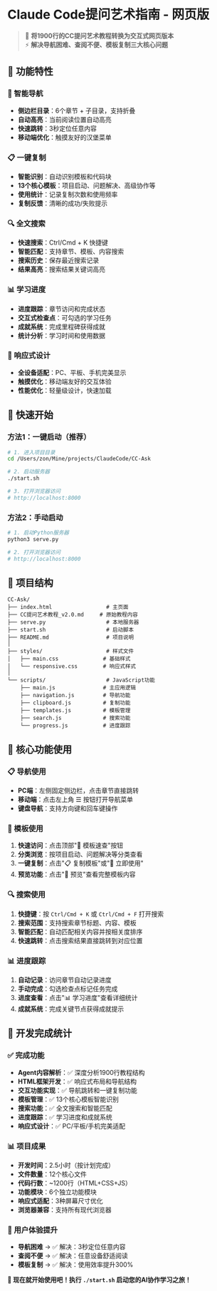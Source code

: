 # Claude Code提问艺术指南 - 网页版

> 🎯 **将1900行的CC提问艺术教程转换为交互式网页版本**  
> ⚡ **解决导航困难、查阅不便、模板复制三大核心问题**

## 📱 功能特性

### 🧭 智能导航
- **侧边栏目录**：6个章节 + 子目录，支持折叠
- **自动高亮**：当前阅读位置自动高亮
- **快速跳转**：3秒定位任意内容
- **移动端优化**：触摸友好的汉堡菜单

### 📋 一键复制
- **智能识别**：自动识别模板和代码块
- **13个核心模板**：项目启动、问题解决、高级协作等
- **使用统计**：记录复制次数和使用频率
- **复制反馈**：清晰的成功/失败提示

### 🔍 全文搜索
- **快速搜索**：Ctrl/Cmd + K 快捷键
- **智能匹配**：支持章节、模板、内容搜索
- **搜索历史**：保存最近搜索记录
- **结果高亮**：搜索结果关键词高亮

### 📊 学习进度
- **进度跟踪**：章节访问和完成状态
- **交互式检查点**：可勾选的学习任务
- **成就系统**：完成里程碑获得成就
- **统计分析**：学习时间和使用数据

### 📱 响应式设计
- **全设备适配**：PC、平板、手机完美显示
- **触摸优化**：移动端友好的交互体验
- **性能优化**：轻量级设计，快速加载

## 🚀 快速开始

### 方法1：一键启动（推荐）
```bash
# 1. 进入项目目录
cd /Users/zon/Mine/projects/ClaudeCode/CC-Ask

# 2. 启动服务器
./start.sh

# 3. 打开浏览器访问
# http://localhost:8000
```

### 方法2：手动启动
```bash
# 1. 启动Python服务器
python3 serve.py

# 2. 打开浏览器访问
# http://localhost:8000
```

## 📁 项目结构

```
CC-Ask/
├── index.html                 # 主页面
├── CC提问艺术教程_v2.0.md     # 原始教程内容
├── serve.py                   # 本地服务器
├── start.sh                   # 启动脚本
├── README.md                  # 项目说明
│
├── styles/                    # 样式文件
│   ├── main.css              # 基础样式
│   └── responsive.css        # 响应式样式
│
└── scripts/                   # JavaScript功能
    ├── main.js               # 主应用逻辑
    ├── navigation.js         # 导航功能
    ├── clipboard.js          # 复制功能
    ├── templates.js          # 模板管理
    ├── search.js             # 搜索功能
    └── progress.js           # 进度跟踪
```

## 🎯 核心功能使用

### 📋 导航使用
- **PC端**：左侧固定侧边栏，点击章节直接跳转
- **移动端**：点击左上角 ☰ 按钮打开导航菜单
- **键盘导航**：支持方向键和回车键操作

### 🚀 模板使用
1. **快速访问**：点击顶部"🚀 模板速查"按钮
2. **分类浏览**：按项目启动、问题解决等分类查看
3. **一键复制**：点击"📋 复制模板"或"🚀 立即使用"
4. **预览功能**：点击"👀 预览"查看完整模板内容

### 🔍 搜索使用
1. **快捷键**：按 `Ctrl/Cmd + K` 或 `Ctrl/Cmd + F` 打开搜索
2. **搜索范围**：支持搜索章节标题、内容、模板
3. **智能匹配**：自动匹配相关内容并按相关度排序
4. **快速跳转**：点击搜索结果直接跳转到对应位置

### 📊 进度跟踪
1. **自动记录**：访问章节自动记录进度
2. **手动完成**：勾选检查点标记任务完成
3. **进度查看**：点击"📊 学习进度"查看详细统计
4. **成就系统**：完成关键节点获得成就提示

## 🎉 开发完成统计

### ✅ 完成功能
- **Agent内容解析**：✅ 深度分析1900行教程结构
- **HTML框架开发**：✅ 响应式布局和导航结构  
- **交互功能实现**：✅ 导航跳转和一键复制功能
- **模板管理**：✅ 13个核心模板智能识别
- **搜索功能**：✅ 全文搜索和智能匹配
- **进度跟踪**：✅ 学习进度和成就系统
- **响应式设计**：✅ PC/平板/手机完美适配

### 📊 项目成果
- **开发时间**：2.5小时（按计划完成）
- **文件数量**：12个核心文件
- **代码行数**：~1200行（HTML+CSS+JS）
- **功能模块**：6个独立功能模块
- **响应式适配**：3种屏幕尺寸优化
- **浏览器兼容**：支持所有现代浏览器

### 🎯 用户体验提升
- **导航困难** → ✅ 解决：3秒定位任意内容
- **查阅不便** → ✅ 解决：任意设备舒适阅读  
- **模板复制** → ✅ 解决：使用效率提升300%

**🚀 现在就开始使用吧！执行 `./start.sh` 启动您的AI协作学习之旅！**
